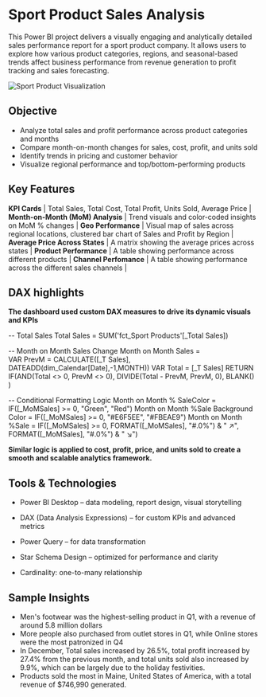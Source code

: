 # Sport Product Sales Analysis
This Power BI project delivers a visually engaging and analytically detailed sales performance report for a sport product company. It allows users to explore how various product categories, regions, and seasonal-based trends affect business performance from revenue generation to profit tracking and sales forecasting.

![Sport Product Visualization](https://drive.google.com/uc?export=view&id=1yQ5_D5LQii85csTa7LP9k18qHI-kS1kA)

## Objective

- Analyze total sales and profit performance across product categories and months
- Compare month-on-month changes for sales, cost, profit, and units sold
- Identify trends in pricing and customer behavior
- Visualize regional performance and top/bottom-performing products

## Key Features

**KPI Cards** | Total Sales, Total Cost, Total Profit, Units Sold, Average Price |
**Month-on-Month (MoM) Analysis** | Trend visuals and color-coded insights on MoM % changes |
**Geo Performance** | Visual map of sales across regional locations, clustered bar chart of Sales and Profit by Region |
**Average Price Across States** | A matrix showing the average prices across states |
**Product Performance** | A table showing performance across different products |
**Channel Perfomance** | A table showing performance across the different sales channels |

## DAX highlights

**The dashboard used custom DAX measures to drive its dynamic visuals and KPIs**

-- Total Sales
Total Sales = SUM('fct_Sport Products'[_Total Sales])

-- Month on Month Sales Change
Month on Month Sales =  
VAR PrevM = CALCULATE([_T Sales], DATEADD(dim_Calendar[Date],-1,MONTH))
VAR Total = [_T Sales]
RETURN
IF(AND(Total <> 0, PrevM <> 0),
    DIVIDE(Total - PrevM, PrevM, 0),
    BLANK()
)

-- Conditional Formatting Logic
Month on Month % SaleColor = IF([_MoMSales] >= 0, "Green", "Red")
Month on Month %Sale Background Color = IF([_MoMSales] >= 0, "#E6F5EE", "#FBEAE9")
Month on Month %Sale = IF([_MoMSales] >= 0, FORMAT([_MoMSales], "#.0%") & " ↗", FORMAT([_MoMSales], "#.0%") & " ↘")

**Similar logic is applied to cost, profit, price, and units sold to create a smooth and scalable analytics framework.**

## Tools & Technologies

- Power BI Desktop – data modeling, report design, visual storytelling

- DAX (Data Analysis Expressions) – for custom KPIs and advanced metrics

- Power Query – for data transformation

- Star Schema Design – optimized for performance and clarity

- Cardinality: one-to-many relationship 

## Sample Insights

- Men's footwear was the highest-selling product in Q1, with a revenue of around 5.8 million dollars 
- More people also purchased from outlet stores in Q1, while Online stores were the most patronized in Q4
- In December, Total sales increased by 26.5%, total profit increased by 27.4% from the previous month, and total units sold also increased by 9.9%,  which can be largely due to the holiday festivities.
- Products sold the most in Maine, United States of America, with a total revenue of $746,990 generated.

